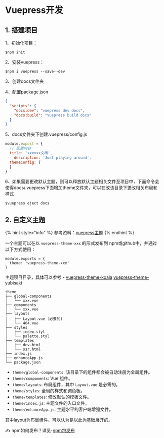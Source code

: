 # Vuepress开发

## 1. 搭建项目

1、初始化项目：

```shell
$npm init
```

2、安装vuepress：

```shell
$npm i vuepress --save--dev
```

3、创建docs文件夹

4、配置package.json

```json
{
  "scripts": {
    "docs:dev": "vuepress dev docs",
    "docs:build": "vuepress build docs"
  }
}
```

5、docs文件夹下创建.vuepress/config.js

```js
module.expost = {
  // 配置内容
  title: 'xxxxxx文档',
	description: 'Just playing around',
  themeConfig: {
  }
}
```

6、如果需要更改默认主题，则可以释放默认主题相关文件至项目中，下面命令会使得docs/.vuepress下面增加theme文件夹，可以在改该目录下更改相关布局和样式

```shell
$vuepress eject docs
```

## 2. 自定义主题

{% hint style="info" %} 参考资料：[vuepress主题](https://www.vuepress.cn/theme/writing-a-theme.html) {% endhint %}

一个主题可以在以 `vuepress-theme-xxx` 的形式发布到 npm或github中，并通过以下方式使用：

```
module.exports = {
  theme: 'vuepress-theme-xxx'
}
```

主题项目目录，具体可以参考 - [vuepress-theme-koala](https://github.com/artiely/vuepress-theme-koala) [vuepress-theme-yubisaki](https://github.com/Yubisaki/vuepress-theme-yubisaki)

```
theme
├── global-components
│   └── xxx.vue
├── components
│   └── xxx.vue
├── layouts
│   ├── Layout.vue (必要的)
│   └── 404.vue
├── styles
│   ├── index.styl
│   └── palette.styl
├── templates
│   ├── dev.html
│   └── ssr.html
├── index.js
├── enhanceApp.js
└── package.json
```

- `theme/global-components`: 该目录下的组件都会被自动注册为全局组件。
- `theme/components`: Vue 组件。
- `theme/layouts`: 布局组件，其中 `Layout.vue` 是必需的。
- `theme/styles`: 全局的样式和调色板。
- `theme/templates`: 修改默认的模板文件。
- `theme/index.js`: 主题文件的入口文件。
- `theme/enhanceApp.js`: 主题水平的客户端增强文件。

其中layout为布局组件，可以认为是以此为基础展开的。

✍️ npm如何发布？详见-[npm包发布]()